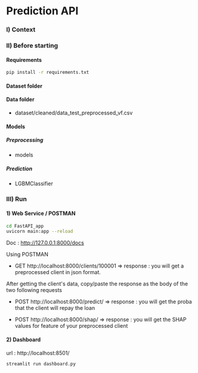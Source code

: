 # Prediction API

### I) Context

### II) Before starting

#### Requirements

```bash
pip install -r requirements.txt
```

#### Dataset folder

#### Data folder

- dataset/cleaned/data_test_preprocessed_vf.csv

#### Models

##### Preprocessing

- models

##### Prediction

- LGBMClassifier

### III) Run

#### 1) Web Service / POSTMAN

```bash
cd FastAPI_app
uvicorn main:app --reload
```

Doc : http://127.0.0.1:8000/docs

Using POSTMAN

- GET http://localhost:8000/clients/100001
  => response : you will get a preprocessed client in json format.

After getting the client's data, copy/paste the response as the body of the two following requests

- POST http://localhost:8000/predict/
  => response : you will get the proba that the client will repay the loan

- POST http://localhost:8000/shap/
  => response : you will get the SHAP values for feature of your preprocessed client

#### 2) Dashboard

url : http://localhost:8501/

```bash
streamlit run dashboard.py
```
